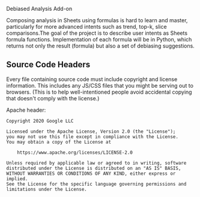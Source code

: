 Debiased Analysis Add-on

Composing analysis in Sheets using formulas is hard to learn and master, particularly for more advanced intents such as trend, top-k, slice comparisons.The goal of the project is to describe user intents as Sheets formula functions. Implementation of each formula will be in Python, which returns not only the result (formula) but also a set of debiasing suggestions.

## Source Code Headers

Every file containing source code must include copyright and license
information. This includes any JS/CSS files that you might be serving out to
browsers. (This is to help well-intentioned people avoid accidental copying that
doesn't comply with the license.)

Apache header:

    Copyright 2020 Google LLC

    Licensed under the Apache License, Version 2.0 (the "License");
    you may not use this file except in compliance with the License.
    You may obtain a copy of the License at

        https://www.apache.org/licenses/LICENSE-2.0

    Unless required by applicable law or agreed to in writing, software
    distributed under the License is distributed on an "AS IS" BASIS,
    WITHOUT WARRANTIES OR CONDITIONS OF ANY KIND, either express or implied.
    See the License for the specific language governing permissions and
    limitations under the License.
